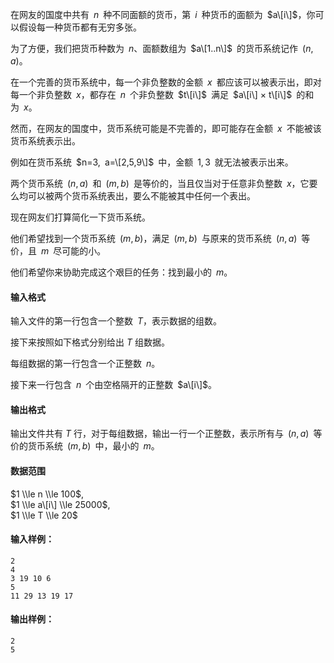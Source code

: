 ﻿在网友的国度中共有 $n$ 种不同面额的货币，第 $i$ 种货币的面额为 $a\[i\]$，你可以假设每一种货币都有无穷多张。

为了方便，我们把货币种数为 $n$、面额数组为 $a\[1..n\]$ 的货币系统记作 $(n,a)$。 

在一个完善的货币系统中，每一个非负整数的金额 $x$ 都应该可以被表示出，即对每一个非负整数 $x$，都存在 $n$ 个非负整数 $t\[i\]$ 满足 $a\[i\] × t\[i\]$ 的和为 $x$。

然而，在网友的国度中，货币系统可能是不完善的，即可能存在金额 $x$ 不能被该货币系统表示出。

例如在货币系统 $n=3, a=\[2,5,9\]$ 中，金额 $1,3$ 就无法被表示出来。 

两个货币系统 $(n,a)$ 和 $(m,b)$ 是等价的，当且仅当对于任意非负整数 $x$，它要么均可以被两个货币系统表出，要么不能被其中任何一个表出。 

现在网友们打算简化一下货币系统。

他们希望找到一个货币系统 $(m,b)$，满足 $(m,b)$ 与原来的货币系统 $(n,a)$ 等价，且 $m$ 尽可能的小。

他们希望你来协助完成这个艰巨的任务：找到最小的 $m$。

#### 输入格式

输入文件的第一行包含一个整数 $T$，表示数据的组数。

接下来按照如下格式分别给出 $T$ 组数据。 

每组数据的第一行包含一个正整数 $n$。

接下来一行包含 $n$ 个由空格隔开的正整数 $a\[i\]$。

#### 输出格式

输出文件共有 $T$ 行，对于每组数据，输出一行一个正整数，表示所有与 $(n,a)$ 等价的货币系统 $(m,b)$ 中，最小的 $m$。

#### 数据范围

$1 \\le n \\le 100$,  
$1 \\le a\[i\] \\le 25000$,  
$1 \\le T \\le 20$

#### 输入样例：

    2 
    4 
    3 19 10 6 
    5 
    11 29 13 19 17 
    

#### 输出样例：

    2
    5